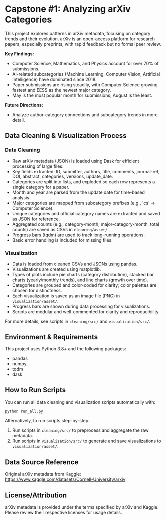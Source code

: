 
# Capstone #1: Analyzing arXiv Categories

This project explores patterns in arXiv metadata, focusing on category trends and their evolution. arXiv is an open-access platform for research papers, especially preprints, with rapid feedback but no formal peer review.

**Key Findings:**
- Computer Science, Mathematics, and Physics account for over 70% of submissions.
- AI-related subcategories (Machine Learning, Computer Vision, Artificial Intelligence) have dominated since 2018.
- Paper submissions are rising steadily, with Computer Science growing fastest and EESS as the newest major category.
- May is the most popular month for submissions; August is the least.

**Future Directions:**
- Analyze author-category connections and subcategory trends in more detail.

## Data Cleaning & Visualization Process

### Data Cleaning
- Raw arXiv metadata (JSON) is loaded using Dask for efficient processing of large files.
- Key fields extracted: ID, submitter, authors, title, comments, journal-ref, DOI, abstract, categories, versions, update_date.
- Categories are split into lists, and exploded so each row represents a single category for a paper.
- Month and year are parsed from the update date for time-based analysis.
- Major categories are mapped from subcategory prefixes (e.g., 'cs' → Computer Science).
- Unique categories and official category names are extracted and saved as JSON for reference.
- Aggregated counts (e.g., category-month, major-category-month, total counts) are saved as CSVs in `cleaning/asset/`.
- Progress bars (tqdm) are used to track long-running operations.
- Basic error handling is included for missing files.

### Visualization
- Data is loaded from cleaned CSVs and JSONs using pandas.
- Visualizations are created using matplotlib.
- Types of plots include pie charts (category distribution), stacked bar charts (yearly/monthly trends), and line charts (growth over time).
- Categories are grouped and color-coded for clarity; color palettes are chosen for distinctness.
- Each visualization is saved as an image file (PNG) in `visualization/asset/`.
- Progress bars are shown during data processing for visualizations.
- Scripts are modular and well-commented for clarity and reproducibility.

For more details, see scripts in `cleaning/src/` and `visualization/src/`.

## Environment & Requirements
This project uses Python 3.8+ and the following packages:
- pandas
- numpy
- tqdm
- dask

## How to Run Scripts
You can run all data cleaning and visualization scripts automatically with:
```bash
python run_all.py
```

Alternatively, to run scripts step-by-step:
1. Run scripts in `cleaning/src/` to preprocess and aggregate the raw metadata.
2. Run scripts in `visualization/src/` to generate and save visualizations to `visualization/asset/`.

## Data Source Reference
Original arXiv metadata from Kaggle:
https://www.kaggle.com/datasets/Cornell-University/arxiv

## License/Attribution
arXiv metadata is provided under the terms specified by arXiv and Kaggle. Please review their respective licenses for usage details.
